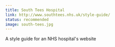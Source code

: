 ```yaml
---
title: South Tees Hospital
link: http://www.southtees.nhs.uk/style-guide/
status: recommended
image: south-tees.jpg
---
```


A style guide for an NHS hospital's website